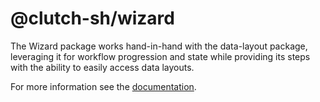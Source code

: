 # @clutch-sh/wizard

The Wizard package works hand-in-hand with the data-layout package, leveraging it for workflow progression
and state while providing its steps with the ability to easily access data layouts.

For more information see the [documentation](https://clutch.sh/docs/development/frontend/overview#clutch-shwizard).